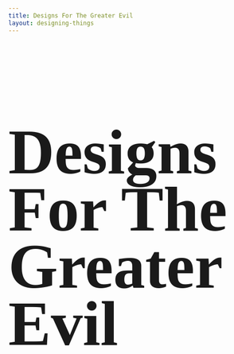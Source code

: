 ```yaml
---
title: Designs For The Greater Evil
layout: designing-things
---
```


<section data-state=h1 >
 <style>.h1 header:after { content: "MANE X MAID — Earthsuits"; }</style>
    <h1 class="NT" style="font-family:'UnifrakturCook' !important;text-transform: capitalize !important;line-height: 0.9;font-size: 8rem !important;" >Designs For The Greater Evil</h1>
</section>